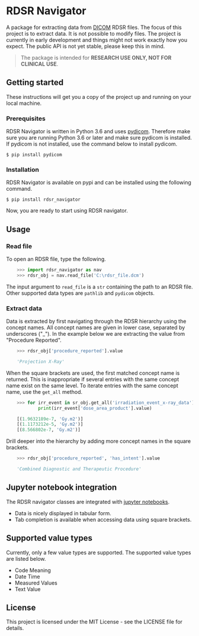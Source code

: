 # RDSR Navigator

A package for extracting data from [DICOM](https://www.dicomstandard.org/) RDSR files. The focus of this project is to extract data. It is not possible to modify files. The project is currently in early development and things might not work exactly how you expect. The public API is not yet stable, please keep this in mind.

> The package is intended for **RESEARCH USE ONLY, NOT FOR CLINICAL USE**.

## Getting started

These instructions will get you a copy of the project up and running on your local machine.

### Prerequisites

RDSR Navigator is written in Python 3.6 and uses [pydicom](https://pydicom.github.io/). Therefore make sure you are running Python 3.6 or later and make sure pydicom is installed. If pydicom is not installed, use the command below to install pydicom.

    $ pip install pydicom

### Installation

RDSR Navigator is available on pypi and can be installed using the following command.

    $ pip install rdsr_navigator

Now, you are ready to start using RDSR navigator.

## Usage

### Read file

To open an RDSR file, type the following.

```python
    >>> import rdsr_navigator as nav
    >>> rdsr_obj = nav.read_file('C:\rdsr_file.dcm')
```

The input argument to `read_file` is a `str` containing the path to an RDSR file. Other supported data types are `pathlib` and `pydicom` objects.

### Extract data

Data is extracted by first navigating through the RDSR hierarchy using the concept names. All concept names are given in lower case, separated by underscores ("_"). In the example below we are extracting the value from "Procedure Reported".

```python
    >>> rdsr_obj['procedure_reported'].value

    'Projection X-Ray'
```

When the square brackets are used, the first matched concept name is returned. This is inappropriate if several entries with the same concept name exist on the same level. To iterate entries with the same concept name, use the `get_all` method.

```python
    >>> for irr_event in sr_obj.get_all('irradiation_event_x-ray_data')):
            print(irr_event['dose_area_product'].value)

    [(1.9632189e-7, 'Gy.m2')]
    [(1.1173212e-5, 'Gy.m2')]
    [(8.566802e-7, 'Gy.m2')]
```

Drill deeper into the hierarchy by adding more concept names in the square brackets.

```python
    >>> rdsr_obj['procedure_reported', 'has_intent'].value

    'Combined Diagnostic and Therapeutic Procedure'
```

## Jupyter notebook integration

The RDSR navigator classes are integrated with [jupyter notebooks](http://jupyter.org/). 

+ Data is nicely displayed in tabular form.
+ Tab completion is available when accessing data using square brackets.

## Supported value types

Currently, only a few value types are supported. The supported value types are listed below.

+ Code Meaning
+ Date Time
+ Measured Values
+ Text Value

## License

This project is licensed under the MIT License - see the LICENSE file for details.